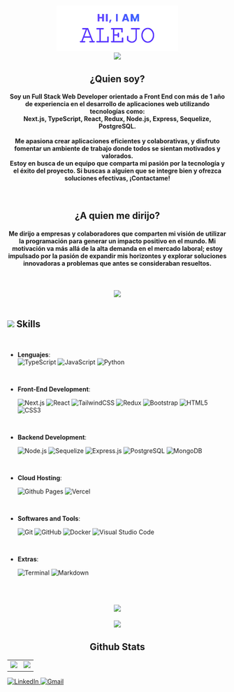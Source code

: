 <div align="center">
	<a href="https://portfolio-alejoandino.vercel.app/">
		<img src="assets/logo.svg" alt="Hola, soy Alejo" width="55%"/>
  	</a>
</div>
<div align='center'>
<picture><img src = "https://github.com/7oSkaaa/7oSkaaa/blob/main/Images/about_me.gif?raw=true" width = 50px></picture>
</div>
<h2 align="center">¿Quien soy?</h2>
<h4 align="center">Soy un Full Stack Web Developer orientado a Front End con más de 1 año de experiencia en el desarrollo de aplicaciones web utilizando tecnologías como: <br/> <strong>Next.js, TypeScript, React, Redux, Node.js, Express, Sequelize, PostgreSQL.</strong> <br/> <br/> Me apasiona crear <strong>aplicaciones eficientes y colaborativas</strong>, y disfruto fomentar un ambiente de trabajo donde todos se sientan motivados y valorados. <br/>Estoy en busca de un equipo que comparta mi pasión por la tecnología y el éxito del proyecto. Si buscas a alguien que se integre bien y ofrezca soluciones efectivas, <strong>¡Contactame!</strong></h4>
<br/>
<h2 align="center">¿A quien me dirijo?</h2>
<h4 align="center">Me dirijo a empresas y colaboradores que comparten mi visión de utilizar la programación para generar un impacto positivo en el mundo.
Mi motivación va más allá de la alta demanda en el mercado laboral; estoy impulsado por la <strong>pasión de expandir mis horizontes</strong> y <strong>explorar soluciones innovadoras</strong> a problemas que antes se consideraban resueltos.</h4>
<br>
<br>
<div align='center'>
<img src="https://user-images.githubusercontent.com/73097560/115834477-dbab4500-a447-11eb-908a-139a6edaec5c.gif"><br><br>
</div>

## <img src="https://media2.giphy.com/media/QssGEmpkyEOhBCb7e1/giphy.gif?cid=ecf05e47a0n3gi1bfqntqmob8g9aid1oyj2wr3ds3mg700bl&rid=giphy.gif" width="25"><b> Skills</b>

<br>
<p align="center">

- **Lenguajes**:<br/>
  ![TypeScript](https://img.shields.io/badge/typescript-%23007ACC.svg?style=for-the-badge&logo=typescript&logoColor=white)
  ![JavaScript](https://img.shields.io/badge/JavaScript%20-%23F7DF1E.svg?style=for-the-badge&logo=javascript&logoColor=black)
  ![Python](https://img.shields.io/badge/Python%20-%2314354C.svg?style=for-the-badge&logo=python&logoColor=white)

<br/>   
    
- **Front-End Development**:

  ![Next.js](https://img.shields.io/badge/Next.js%20-%23000000.svg?style=for-the-badge&logo=next.js&logoColor=white)
  ![React](https://img.shields.io/badge/react-%2320232a.svg?style=for-the-badge&logo=react&logoColor=%2361DAFB)
  ![TailwindCSS](https://img.shields.io/badge/tailwindcss-%2338B2AC.svg?style=for-the-badge&logo=tailwind-css&logoColor=white)
  ![Redux](https://img.shields.io/badge/redux-%23593d88.svg?style=for-the-badge&logo=redux&logoColor=white)
  ![Bootstrap](https://img.shields.io/badge/bootstrap-%238511FA.svg?style=for-the-badge&logo=bootstrap&logoColor=white)
  ![HTML5](https://img.shields.io/badge/HTML5%20-%23E34F26.svg?style=for-the-badge&logo=html5&logoColor=white)
  ![CSS3](https://img.shields.io/badge/CSS%20-%231572B6.svg?style=for-the-badge&logo=css3&logoColor=white)

<br/>

- **Backend Development**:

  ![Node.js](https://img.shields.io/badge/Node.js%20-%23339933.svg?style=for-the-badge&logo=node.js&logoColor=white)
  ![Sequelize](https://img.shields.io/badge/Sequelize-52B0E7.svg?style=for-the-badge&logo=sequelize&logoColor=white)
  ![Express.js](https://img.shields.io/badge/express.js-%23404d59.svg?style=for-the-badge&logo=express&logoColor=%2361DAFB)
  ![PostgreSQL](https://img.shields.io/badge/PostgreSQL%20-%23336791.svg?style=for-the-badge&logo=postgresql&logoColor=white)
  ![MongoDB](https://img.shields.io/badge/MongoDB-%234ea94b.svg?style=for-the-badge&logo=mongodb&logoColor=white)

<br/>

- **Cloud Hosting**:

  ![Github Pages](https://img.shields.io/badge/GitHub%20Pages-%23327FC7.svg?style=for-the-badge&logo=github&logoColor=white)
  ![Vercel](https://img.shields.io/badge/vercel-%23000000.svg?style=for-the-badge&logo=vercel&logoColor=white)

<br/>

- **Softwares and Tools**:

  ![Git](https://img.shields.io/badge/git-%23F05033.svg?style=for-the-badge&logo=git&logoColor=white)
  ![GitHub](https://img.shields.io/badge/github-%23121011.svg?style=for-the-badge&logo=github&logoColor=white)
  ![Docker](https://img.shields.io/badge/Docker-2496ED.svg?style=for-the-badge&logo=docker&logoColor=white)
  ![Visual Studio Code](https://img.shields.io/badge/Visual%20Studio%20Code-0078d7.svg?style=for-the-badge&logo=visual-studio-code&logoColor=white)

<br/>

- **Extras**:

  ![Terminal](https://img.shields.io/badge/Terminal-%23054020?style=for-the-badge&logo=gnu-bash&logoColor=white)
  ![Markdown](https://img.shields.io/badge/markdown-%23000000.svg?style=for-the-badge&logo=markdown&logoColor=white)

</p>

<br/>
<br/>
<br/>

<div align='center'>
<img src="https://user-images.githubusercontent.com/73097560/115834477-dbab4500-a447-11eb-908a-139a6edaec5c.gif"><br><br>
</div>

<div align='center'>
<picture> <img src = "https://github.com/7oSkaaa/7oSkaaa/blob/main/Images/Statistics.gif?raw=true" width = 50px>  </picture>
</div>
<h2 align="center">Github Stats</h2>


<table align='center'>
	<tr>
		<td>
			<img src="https://github-readme-stats.vercel.app/api?username=AlejoAndino&show_icons=true&theme=github_dark" />
		</td>
		<td>
			<img src="https://github-readme-stats.vercel.app/api/top-langs/?username=AlejoAndino&show_icons=true&theme=github_dark&layout=compact&langs_count=8" />
		</td>
	</tr>
</table>

<a href="https://www.linkedin.com/in/alejoandino" target="_blank">
  <img src="https://cdn-icons-png.flaticon.com/512/174/174857.png" alt="LinkedIn" width="40" height="40"/>
</a>
<a href="aleandino.cbaa@gmail.com">
  <img src="https://cdn-icons-png.flaticon.com/512/732/732200.png" alt="Gmail" width="40" height="40"/>
</a>
